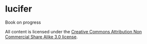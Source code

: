 lucifer
=======

Book on progress

All content is licensed under the [Creative Commons Attribution Non Commercial Share Alike 3.0 license](http://creativecommons.org/licenses/by-nc-sa/3.0/).
